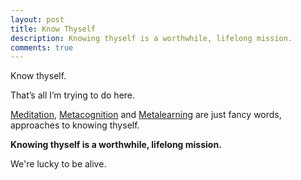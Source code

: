 ```yaml
---
layout: post
title: Know Thyself
description: Knowing thyself is a worthwhile, lifelong mission.
comments: true
---
```

Know thyself.

That’s all I’m trying to do here.

[Meditation](/thoughts-on-meditation), [Metacognition](/metacognition) and [Metalearning](/meta-learning) are just fancy words, approaches to knowing thyself.

**Knowing thyself is a worthwhile, lifelong mission.**

We're lucky to be alive.
